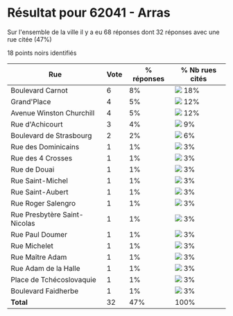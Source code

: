 # Résultat pour 62041 - Arras

Sur l'ensemble de la ville il y a eu 68 réponses dont 32 réponses avec une rue citée (47%)

18 points noirs identifiés

| Rue | Vote | % réponses | % Nb rues cités|
|-----|------|------------|----------------|
| Boulevard Carnot | 6 | 8% | <img src="../../img/bar_18.gif" />&nbsp;18%|
| Grand'Place | 4 | 5% | <img src="../../img/bar_12.gif" />&nbsp;12%|
| Avenue Winston Churchill | 4 | 5% | <img src="../../img/bar_12.gif" />&nbsp;12%|
| Rue d'Achicourt | 3 | 4% | <img src="../../img/bar_9.gif" />&nbsp;9%|
| Boulevard de Strasbourg | 2 | 2% | <img src="../../img/bar_6.gif" />&nbsp;6%|
| Rue des Dominicains | 1 | 1% | <img src="../../img/bar_3.gif" />&nbsp;3%|
| Rue des 4 Crosses | 1 | 1% | <img src="../../img/bar_3.gif" />&nbsp;3%|
| Rue de Douai | 1 | 1% | <img src="../../img/bar_3.gif" />&nbsp;3%|
| Rue Saint-Michel | 1 | 1% | <img src="../../img/bar_3.gif" />&nbsp;3%|
| Rue Saint-Aubert | 1 | 1% | <img src="../../img/bar_3.gif" />&nbsp;3%|
| Rue Roger Salengro | 1 | 1% | <img src="../../img/bar_3.gif" />&nbsp;3%|
| Rue Presbytère Saint-Nicolas | 1 | 1% | <img src="../../img/bar_3.gif" />&nbsp;3%|
| Rue Paul Doumer | 1 | 1% | <img src="../../img/bar_3.gif" />&nbsp;3%|
| Rue Michelet | 1 | 1% | <img src="../../img/bar_3.gif" />&nbsp;3%|
| Rue Maître Adam | 1 | 1% | <img src="../../img/bar_3.gif" />&nbsp;3%|
| Rue Adam de la Halle | 1 | 1% | <img src="../../img/bar_3.gif" />&nbsp;3%|
| Place de Tchécoslovaquie | 1 | 1% | <img src="../../img/bar_3.gif" />&nbsp;3%|
| Boulevard Faidherbe | 1 | 1% | <img src="../../img/bar_3.gif" />&nbsp;3%|
| **Total** | 32 | 47% | 100%|
